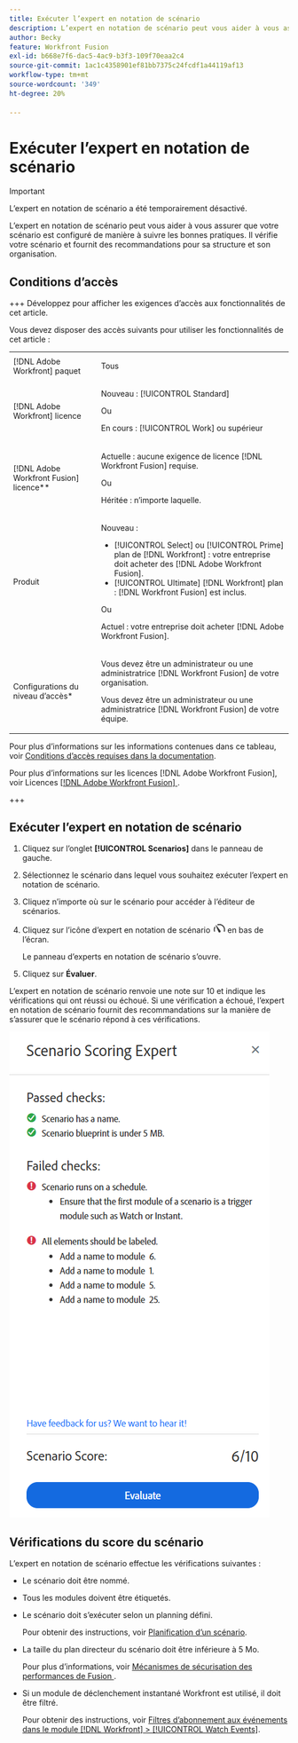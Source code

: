 ```yaml
---
title: Exécuter l’expert en notation de scénario
description: L’expert en notation de scénario peut vous aider à vous assurer que votre scénario est configuré de manière à suivre les bonnes pratiques. Il vérifie votre scénario et fournit des recommandations pour sa structure et son organisation.
author: Becky
feature: Workfront Fusion
exl-id: b668e7f6-dac5-4ac9-b3f3-109f70eaa2c4
source-git-commit: 1ac1c4358901ef81bb7375c24fcdf1a44119af13
workflow-type: tm+mt
source-wordcount: '349'
ht-degree: 20%

---
```


# Exécuter l’expert en notation de scénario

>[!IMPORTANT]
>
>L’expert en notation de scénario a été temporairement désactivé.

L’expert en notation de scénario peut vous aider à vous assurer que votre scénario est configuré de manière à suivre les bonnes pratiques. Il vérifie votre scénario et fournit des recommandations pour sa structure et son organisation.

## Conditions d’accès

+++ Développez pour afficher les exigences d’accès aux fonctionnalités de cet article.

Vous devez disposer des accès suivants pour utiliser les fonctionnalités de cet article :

<table style="table-layout:auto">
 <col> 
 <col> 
 <tbody> 
  <tr> 
   <td role="rowheader">[!DNL Adobe Workfront] paquet</td> 
   <td> <p>Tous</p> </td> 
  </tr> 
  <tr data-mc-conditions=""> 
   <td role="rowheader">[!DNL Adobe Workfront] licence</td> 
   <td> <p>Nouveau : [!UICONTROL Standard]</p><p>Ou</p><p>En cours : [!UICONTROL Work] ou supérieur</p> </td> 
  </tr> 
  <tr> 
   <td role="rowheader">[!DNL Adobe Workfront Fusion] licence**</td> 
   <td>
   <p>Actuelle : aucune exigence de licence [!DNL Workfront Fusion] requise.</p>
   <p>Ou</p>
   <p>Héritée : n’importe laquelle. </p>
   </td> 
  </tr> 
  <tr> 
   <td role="rowheader">Produit</td> 
   <td>
   <p>Nouveau :</p> <ul><li>[!UICONTROL Select] ou [!UICONTROL Prime] plan de [!DNL Workfront] : votre entreprise doit acheter des [!DNL Adobe Workfront Fusion].</li><li>[!UICONTROL Ultimate] [!DNL Workfront] plan : [!DNL Workfront Fusion] est inclus.</li></ul>
   <p>Ou</p>
   <p>Actuel : votre entreprise doit acheter [!DNL Adobe Workfront Fusion].</p>
   </td> 
  </tr>
  <tr data-mc-conditions=""> 
   <td role="rowheader">Configurations du niveau d’accès*</td> 
   <td> 
     <p>Vous devez être un administrateur ou une administratrice [!DNL Workfront Fusion] de votre organisation.</p>
     <p>Vous devez être un administrateur ou une administratrice [!DNL Workfront Fusion] de votre équipe.</p>
   </td> 
  </tr> 
   </td> 
  </tr> 
 </tbody> 
</table>

Pour plus d’informations sur les informations contenues dans ce tableau, voir [Conditions d’accès requises dans la documentation](/help/workfront-fusion/references/licenses-and-roles/access-level-requirements-in-documentation.md).

Pour plus d’informations sur les licences [!DNL Adobe Workfront Fusion], voir Licences [[!DNL Adobe Workfront Fusion] ](/help/workfront-fusion/set-up-and-manage-workfront-fusion/licensing-operations-overview/license-automation-vs-integration.md).

+++

## Exécuter l’expert en notation de scénario

1. Cliquez sur l’onglet **[!UICONTROL Scenarios]** dans le panneau de gauche.
1. Sélectionnez le scénario dans lequel vous souhaitez exécuter l’expert en notation de scénario.
1. Cliquez n’importe où sur le scénario pour accéder à l’éditeur de scénarios.
1. Cliquez sur l’icône d’expert en notation de scénario ![expert en notation de scénario](assets/scoring-expert-icon.png) en bas de l’écran.

   Le panneau d’experts en notation de scénario s’ouvre.
1. Cliquez sur **Évaluer**.

L’expert en notation de scénario renvoie une note sur 10 et indique les vérifications qui ont réussi ou échoué. Si une vérification a échoué, l’expert en notation de scénario fournit des recommandations sur la manière de s’assurer que le scénario répond à ces vérifications.

![ Score du scénario ](assets/scenario-score.png)

## Vérifications du score du scénario

L’expert en notation de scénario effectue les vérifications suivantes :

* Le scénario doit être nommé.
* Tous les modules doivent être étiquetés.
* Le scénario doit s’exécuter selon un planning défini.

  Pour obtenir des instructions, voir [Planification d’un scénario](/help/workfront-fusion/create-scenarios/config-scenarios-settings/schedule-a-scenario.md).
* La taille du plan directeur du scénario doit être inférieure à 5 Mo.

  Pour plus d’informations, voir [ Mécanismes de sécurisation des performances de Fusion ](/help/workfront-fusion/references/scenarios/fusion-performance-guardrails.md#scenarios).
* Si un module de déclenchement instantané Workfront est utilisé, il doit être filtré.

  Pour obtenir des instructions, voir [Filtres d’abonnement aux événements dans le module  [!DNL Workfront] > [!UICONTROL Watch Events]](/help/workfront-fusion/references/apps-and-modules/adobe-connectors/workfront-modules.md#event-subscription-filters-in-the-workfront--watch-events-modules).
